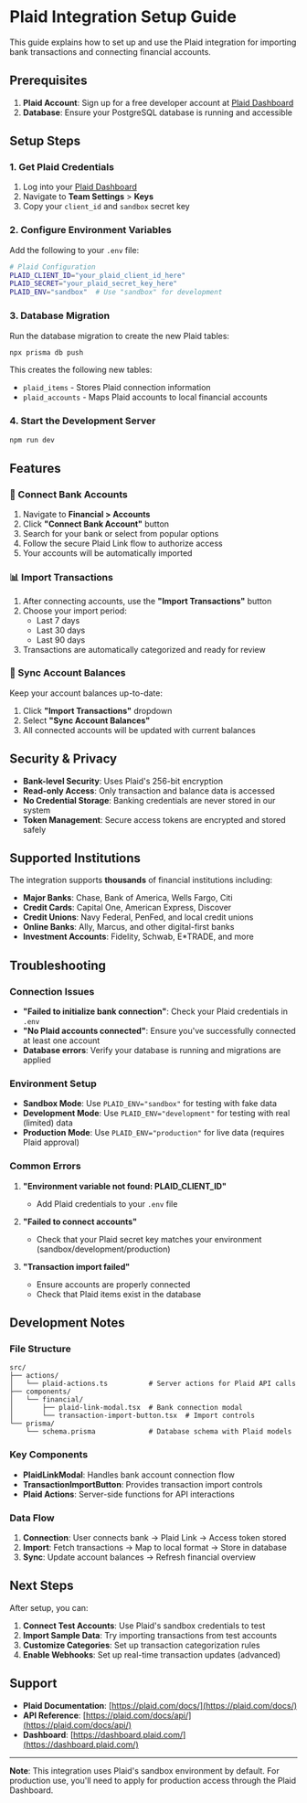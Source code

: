 # Plaid Integration Setup Guide

This guide explains how to set up and use the Plaid integration for importing bank transactions and connecting financial accounts.

## Prerequisites

1. **Plaid Account**: Sign up for a free developer account at [Plaid Dashboard](https://dashboard.plaid.com/)
2. **Database**: Ensure your PostgreSQL database is running and accessible

## Setup Steps

### 1. Get Plaid Credentials

1. Log into your [Plaid Dashboard](https://dashboard.plaid.com/)
2. Navigate to **Team Settings** > **Keys**
3. Copy your `client_id` and `sandbox` secret key

### 2. Configure Environment Variables

Add the following to your `.env` file:

```bash
# Plaid Configuration
PLAID_CLIENT_ID="your_plaid_client_id_here"
PLAID_SECRET="your_plaid_secret_key_here"
PLAID_ENV="sandbox"  # Use "sandbox" for development
```

### 3. Database Migration

Run the database migration to create the new Plaid tables:

```bash
npx prisma db push
```

This creates the following new tables:
- `plaid_items` - Stores Plaid connection information
- `plaid_accounts` - Maps Plaid accounts to local financial accounts

### 4. Start the Development Server

```bash
npm run dev
```

## Features

### 🏦 Connect Bank Accounts

1. Navigate to **Financial > Accounts**
2. Click **"Connect Bank Account"** button
3. Search for your bank or select from popular options
4. Follow the secure Plaid Link flow to authorize access
5. Your accounts will be automatically imported

### 📊 Import Transactions

1. After connecting accounts, use the **"Import Transactions"** button
2. Choose your import period:
   - Last 7 days
   - Last 30 days  
   - Last 90 days
3. Transactions are automatically categorized and ready for review

### 🔄 Sync Account Balances

Keep your account balances up-to-date:
1. Click **"Import Transactions"** dropdown
2. Select **"Sync Account Balances"**
3. All connected accounts will be updated with current balances

## Security & Privacy

- **Bank-level Security**: Uses Plaid's 256-bit encryption
- **Read-only Access**: Only transaction and balance data is accessed
- **No Credential Storage**: Banking credentials are never stored in our system
- **Token Management**: Secure access tokens are encrypted and stored safely

## Supported Institutions

The integration supports **thousands** of financial institutions including:

- **Major Banks**: Chase, Bank of America, Wells Fargo, Citi
- **Credit Cards**: Capital One, American Express, Discover
- **Credit Unions**: Navy Federal, PenFed, and local credit unions
- **Online Banks**: Ally, Marcus, and other digital-first banks
- **Investment Accounts**: Fidelity, Schwab, E*TRADE, and more

## Troubleshooting

### Connection Issues

- **"Failed to initialize bank connection"**: Check your Plaid credentials in `.env`
- **"No Plaid accounts connected"**: Ensure you've successfully connected at least one account
- **Database errors**: Verify your database is running and migrations are applied

### Environment Setup

- **Sandbox Mode**: Use `PLAID_ENV="sandbox"` for testing with fake data
- **Development Mode**: Use `PLAID_ENV="development"` for testing with real (limited) data
- **Production Mode**: Use `PLAID_ENV="production"` for live data (requires Plaid approval)

### Common Errors

1. **"Environment variable not found: PLAID_CLIENT_ID"**
   - Add Plaid credentials to your `.env` file

2. **"Failed to connect accounts"**
   - Check that your Plaid secret key matches your environment (sandbox/development/production)

3. **"Transaction import failed"**
   - Ensure accounts are properly connected
   - Check that Plaid items exist in the database

## Development Notes

### File Structure

```
src/
├── actions/
│   └── plaid-actions.ts          # Server actions for Plaid API calls
├── components/
│   └── financial/
│       ├── plaid-link-modal.tsx  # Bank connection modal
│       └── transaction-import-button.tsx  # Import controls
└── prisma/
    └── schema.prisma             # Database schema with Plaid models
```

### Key Components

- **PlaidLinkModal**: Handles bank account connection flow
- **TransactionImportButton**: Provides transaction import controls
- **Plaid Actions**: Server-side functions for API interactions

### Data Flow

1. **Connection**: User connects bank → Plaid Link → Access token stored
2. **Import**: Fetch transactions → Map to local format → Store in database  
3. **Sync**: Update account balances → Refresh financial overview

## Next Steps

After setup, you can:

1. **Connect Test Accounts**: Use Plaid's sandbox credentials to test
2. **Import Sample Data**: Try importing transactions from test accounts
3. **Customize Categories**: Set up transaction categorization rules
4. **Enable Webhooks**: Set up real-time transaction updates (advanced)

## Support

- **Plaid Documentation**: [https://plaid.com/docs/](https://plaid.com/docs/)
- **API Reference**: [https://plaid.com/docs/api/](https://plaid.com/docs/api/)
- **Dashboard**: [https://dashboard.plaid.com/](https://dashboard.plaid.com/)

---

**Note**: This integration uses Plaid's sandbox environment by default. For production use, you'll need to apply for production access through the Plaid Dashboard.